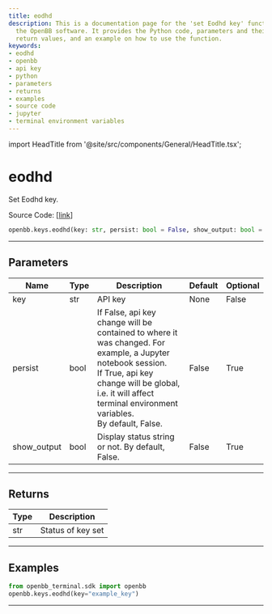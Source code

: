 ```yaml
---
title: eodhd
description: This is a documentation page for the 'set Eodhd key' functionality of
  the OpenBB software. It provides the Python code, parameters and their descriptions,
  return values, and an example on how to use the function.
keywords:
- eodhd
- openbb
- api key
- python
- parameters
- returns
- examples
- source code
- jupyter
- terminal environment variables
---
```


import HeadTitle from '@site/src/components/General/HeadTitle.tsx';

<HeadTitle title="eodhd - Keys - Reference | OpenBB SDK Docs" />

# eodhd

Set Eodhd key.

Source Code: [[link](https://github.com/OpenBB-finance/OpenBBTerminal/tree/main/openbb_terminal/keys_model.py#L2273)]

```python
openbb.keys.eodhd(key: str, persist: bool = False, show_output: bool = False)
```

---

## Parameters

| Name | Type | Description | Default | Optional |
| ---- | ---- | ----------- | ------- | -------- |
| key | str | API key | None | False |
| persist | bool | If False, api key change will be contained to where it was changed. For example, a Jupyter notebook session.<br/>If True, api key change will be global, i.e. it will affect terminal environment variables.<br/>By default, False. | False | True |
| show_output | bool | Display status string or not. By default, False. | False | True |


---

## Returns

| Type | Description |
| ---- | ----------- |
| str | Status of key set |
---

## Examples

```python
from openbb_terminal.sdk import openbb
openbb.keys.eodhd(key="example_key")
```

---
